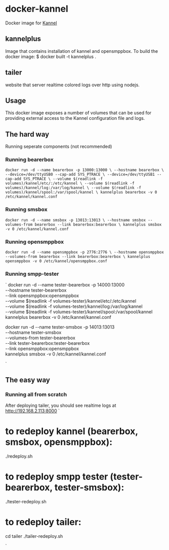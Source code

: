 docker-kannel
=============

Docker image for [Kannel](http://kannel.org/)

## kannelplus
Image that contains installation of kannel and opensmppbox.
To build the docker image:
$ docker built -t kannelplus .

## tailer
website that server realtime colored logs over http using nodejs.

## Usage ##
This docker image exposes a number of volumes that can be used for providing external access to the Kannel configuration file and logs.

## The hard way
Running seperate components (not recommended)

### Running bearerbox ###
`
docker run -d --name bearerbox -p 13000:13000 \
       --hostname bearerbox \
       --device=/dev/ttyUSB0 --cap-add SYS_PTRACE \
       --device=/dev/ttyUSB1 --cap-add SYS_PTRACE \
       --volume $(readlink -f volumes)/kannel/etc/:/etc/kannel \
       --volume $(readlink -f volumes)/kannel/log:/var/log/kannel \
       --volume $(readlink -f volumes)/kannel/spool:/var/spool/kannel \
         kannelplus bearerbox -v 0 /etc/kannel/kannel.conf
`
### Running smsbox ###
`
docker run -d --name smsbox -p 13013:13013 \
       --hostname smsbox --volumes-from bearerbox --link bearerbox:bearerbox \
         kannelplus smsbox -v 0 /etc/kannel/kannel.conf
`

### Running opensmppbox ###
`
docker run -d --name opensmppbox -p 2776:2776 \
       --hostname opensmppbox --volumes-from bearerbox --link bearerbox:bearerbox \
         kannelplus opensmppbox -v 0 /etc/kannel/opensmppbox.conf
`

### Running smpp-tester ###
`
docker run -d --name tester-bearerbox -p 14000:13000 \
       --hostname tester-bearerbox \
       --link opensmppbox:opensmppbox \
       --volume $(readlink -f volumes-tester)/kannel/etc/:/etc/kannel \
       --volume $(readlink -f volumes-tester)/kannel/log:/var/log/kannel \
       --volume $(readlink -f volumes-tester)/kannel/spool:/var/spool/kannel \
         kannelplus bearerbox -v 0 /etc/kannel/kannel.conf

docker run -d --name tester-smsbox -p 14013:13013 \
       --hostname tester-smsbox \
       --volumes-from tester-bearerbox \
       --link tester-bearerbox:tester-bearerbox \
       --link opensmppbox:opensmppbox \
         kannelplus smsbox -v 0 /etc/kannel/kannel.conf

`

## The easy way

### Running all from scratch
After deploying tailer, you should see realtime logs at http://192.168.2.113:8000
`
# to redeploy kannel (bearerbox, smsbox, opensmppbox):
./redeploy.sh

# to redeploy smpp tester (tester-bearerbox, tester-smsbox):
./tester-redeploy.sh

# to redeploy tailer:
cd tailer
./tailer-redeploy.sh

`


